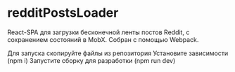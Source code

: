 # redditPostsLoader
React-SPA для загрузки бесконечной ленты постов Reddit, с сохранением состояний в MobX. Собран с помощью Webpack.

Для запуска скопируйте файлы из репозитория
Установите зависимости (npm i)
Запустите сборку для разработки (npm run dev)
